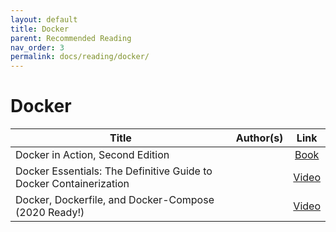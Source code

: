 ```yaml
---
layout: default
title: Docker
parent: Recommended Reading
nav_order: 3
permalink: docs/reading/docker/
---
```


# Docker

| Title                                                              | Author(s)                               | Link                                                                                          |
|--------------------------------------------------------------------|-----------------------------------------|:---------------------------------------------------------------------------------------------:|
| Docker in Action, Second Edition                                   |                                         |[Book](https://learning.oreilly.com/library/view/docker-in-action/9781617294761/)              |
| Docker Essentials: The Definitive Guide to Docker Containerization |                                         |[Video](https://learning.oreilly.com/videos/docker-essentials-the/9781634625814)               |
| Docker, Dockerfile, and Docker-Compose (2020 Ready!)               |                                         |[Video](https://learning.oreilly.com/videos/docker-dockerfile-and/9781800206847)               |
